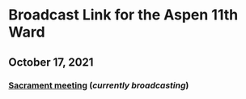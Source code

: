 # Broadcast Link for the Aspen 11th Ward

## October 17, 2021
### [Sacrament meeting](https://youtu.be/mQe17w1s1ag) (*currently broadcasting*)
